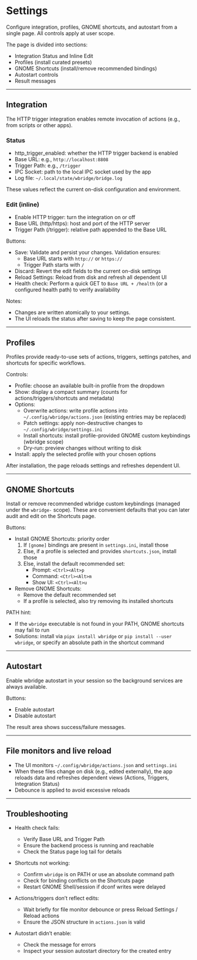 # Settings

Configure integration, profiles, GNOME shortcuts, and autostart from a single page. All controls apply at user scope.

The page is divided into sections:
- Integration Status and Inline Edit
- Profiles (install curated presets)
- GNOME Shortcuts (install/remove recommended bindings)
- Autostart controls
- Result messages

---

## Integration

The HTTP trigger integration enables remote invocation of actions (e.g., from scripts or other apps).

### Status
- http_trigger_enabled: whether the HTTP trigger backend is enabled
- Base URL: e.g., `http://localhost:8808`
- Trigger Path: e.g., `/trigger`
- IPC Socket: path to the local IPC socket used by the app
- Log file: `~/.local/state/wbridge/bridge.log`

These values reflect the current on-disk configuration and environment.

### Edit (inline)

- Enable HTTP trigger: turn the integration on or off
- Base URL (http/https): host and port of the HTTP server
- Trigger Path (/trigger): relative path appended to the Base URL

Buttons:
- Save: Validate and persist your changes. Validation ensures:
  - Base URL starts with `http://` or `https://`
  - Trigger Path starts with `/`
- Discard: Revert the edit fields to the current on-disk settings
- Reload Settings: Reload from disk and refresh all dependent UI
- Health check: Perform a quick GET to `Base URL + /health` (or a configured health path) to verify availability

Notes:
- Changes are written atomically to your settings.
- The UI reloads the status after saving to keep the page consistent.

---

## Profiles

Profiles provide ready-to-use sets of actions, triggers, settings patches, and shortcuts for specific workflows.

Controls:
- Profile: choose an available built-in profile from the dropdown
- Show: display a compact summary (counts for actions/triggers/shortcuts and metadata)
- Options:
  - Overwrite actions: write profile actions into `~/.config/wbridge/actions.json` (existing entries may be replaced)
  - Patch settings: apply non-destructive changes to `~/.config/wbridge/settings.ini`
  - Install shortcuts: install profile-provided GNOME custom keybindings (wbridge scope)
  - Dry-run: preview changes without writing to disk
- Install: apply the selected profile with your chosen options

After installation, the page reloads settings and refreshes dependent UI.

---

## GNOME Shortcuts

Install or remove recommended wbridge custom keybindings (managed under the `wbridge-` scope). These are convenient defaults that you can later audit and edit on the Shortcuts page.

Buttons:
- Install GNOME Shortcuts: priority order
  1) If `[gnome]` bindings are present in `settings.ini`, install those
  2) Else, if a profile is selected and provides `shortcuts.json`, install those
  3) Else, install the default recommended set:
     - Prompt: `<Ctrl><Alt>p`
     - Command: `<Ctrl><Alt>m`
     - Show UI: `<Ctrl><Alt>u`
- Remove GNOME Shortcuts:
  - Remove the default recommended set
  - If a profile is selected, also try removing its installed shortcuts

PATH hint:
- If the `wbridge` executable is not found in your PATH, GNOME shortcuts may fail to run
- Solutions: install via `pipx install wbridge` or `pip install --user wbridge`, or specify an absolute path in the shortcut command

---

## Autostart

Enable wbridge autostart in your session so the background services are always available.

Buttons:
- Enable autostart
- Disable autostart

The result area shows success/failure messages.

---

## File monitors and live reload

- The UI monitors `~/.config/wbridge/actions.json` and `settings.ini`
- When these files change on disk (e.g., edited externally), the app reloads data and refreshes dependent views (Actions, Triggers, Integration Status)
- Debounce is applied to avoid excessive reloads

---

## Troubleshooting

- Health check fails:
  - Verify Base URL and Trigger Path
  - Ensure the backend process is running and reachable
  - Check the Status page log tail for details

- Shortcuts not working:
  - Confirm `wbridge` is on PATH or use an absolute command path
  - Check for binding conflicts on the Shortcuts page
  - Restart GNOME Shell/session if dconf writes were delayed

- Actions/triggers don’t reflect edits:
  - Wait briefly for file monitor debounce or press Reload Settings / Reload actions
  - Ensure the JSON structure in `actions.json` is valid

- Autostart didn’t enable:
  - Check the message for errors
  - Inspect your session autostart directory for the created entry
